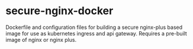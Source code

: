 # secure-nginx-docker
Dockerfile and configuration files for building a secure nginx-plus based image for use as kubernetes ingress and api gateway.  Requires a pre-built image of nginx or nginx plus.

